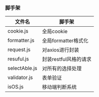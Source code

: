 ### 脚手架

文件名 | 脚手架
-- | --
cookie.js|全局cookie
formatter.js|全局formatter格式化
request.js|对axios进行封装
resuful.js|封装restful风格的请求
selectAble.js|对所有的选择处理
validator.js|表单验证
isOS.js|移动端判断系统
